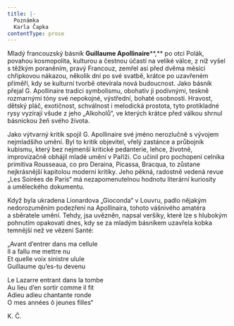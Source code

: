 ```yaml
---
title: |-
  Poznámka
  Karla Čapka
contentType: prose
---
```


Mladý francouzský básník **Guillaume Apollinaire****,** po otci Polák, povahou kosmopolita, kulturou a čestnou účastí na veliké válce, z níž vyšel s těžkým poraněním, pravý Francouz, zemřel asi před dvěma měsíci chřipkovou nákazou, několik dní po své svatbě, krátce po uzavřeném příměří, kdy se kulturní tvorbě otevírala nová budoucnost. Jako básník přejal G. Apollinaire tradici symbolismu, obohativ ji podivnými, teskně rozmarnými tóny své nepokojné, výstřední, bohaté osobnosti. Hravost, dětský pláč, exotičnost, schválnost i melodická prostota, tyto protikladné rysy vyzírají všude z jeho „Alkoholů“, ve kterých krátce před válkou shrnul básnickou žeň svého života.

Jako výtvarný kritik spojil G. Apollinaire své jméno nerozlučně s vývojem nejmladšího umění. Byl to kritik objevitel, vřelý zastánce a průbojník kubismu, který bez nejmenší kritické pedanterie, lehce, životně, improvizačně obhájil mladé umění v Paříži. Co učinil pro pochopení celníka primitiva Rousseaua, co pro Deraina, Picassa, Bracqua, to zůstane nejkrásnější kapitolou moderní kritiky. Jeho pěkná, radostně vedená revue „Les Soirées de Paris“ má nezapomenutelnou hodnotu literární kuriosity a uměleckého dokumentu.

Když byla ukradena Lionardova „Gioconda“ v Louvru, padlo nějakým nedorozuměním podezření na Apollinaira, tohoto vášnivého amatéra a sběratele umění. Tehdy, jsa uvězněn, napsal veršíky, které lze s hlubokým pohnutím opakovati dnes, kdy se za mladým básníkem uzavřela kobka temnější než ve vězení Santé:

„Avant d’entrer dans ma cellule  
Il a fallu me mettre nu  
Et quelle voix sinistre ulule  
Guillaume qu’es-tu devenu

Le Lazarre entrant dans la tombe  
Au lieu d’en sortir comme il fit  
Adieu adieu chantante ronde  
O mes années ô jeunes filles“

K. Č.

